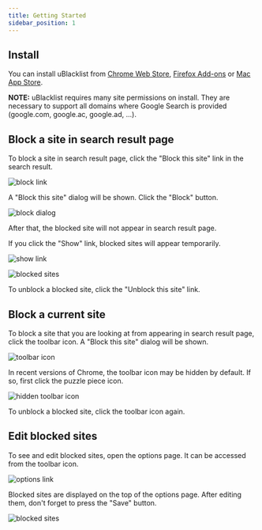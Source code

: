 ```yaml
---
title: Getting Started
sidebar_position: 1
---
```


## Install

You can install uBlacklist from [Chrome Web Store](https://chrome.google.com/webstore/detail/ublacklist/pncfbmialoiaghdehhbnbhkkgmjanfhe/), [Firefox Add-ons](https://addons.mozilla.org/en/firefox/addon/ublacklist/) or [Mac App Store](https://apps.apple.com/us/app/ublacklist-for-safari/id1547912640).

<p class="notice--warning">
<strong>NOTE:</strong> uBlacklist requires many site permissions on install. They are necessary to support all domains where Google Search is provided (google.com, google.ac, google.ad, ...).
</p>

## Block a site in search result page

To block a site in search result page, click the "Block this site" link in the search result.

![block link](/img/getting-started/block-1.png)

A "Block this site" dialog will be shown. Click the "Block" button.

![block dialog](/img/getting-started/block-2.png)

After that, the blocked site will not appear in search result page.

If you click the "Show" link, blocked sites will appear temporarily.

![show link](/img/getting-started/block-3.png)

![blocked sites](/img/getting-started/block-4.png)

To unblock a blocked site, click the "Unblock this site" link.

## Block a current site

To block a site that you are looking at from appearing in search result page, click the toolbar icon. A "Block this site" dialog will be shown.

![toolbar icon](/img/getting-started/block-current-1.png)

In recent versions of Chrome, the toolbar icon may be hidden by default. If so, first click the puzzle piece icon.

![hidden toolbar icon](/img/getting-started/block-current-2.png)

To unblock a blocked site, click the toolbar icon again.

## Edit blocked sites

To see and edit blocked sites, open the options page. It can be accessed from the toolbar icon.

![options link](/img/getting-started/options-1.png)

Blocked sites are displayed on the top of the options page. After editing them, don't forget to press the "Save" button.

![blocked sites](/img/getting-started/options-2.png)
